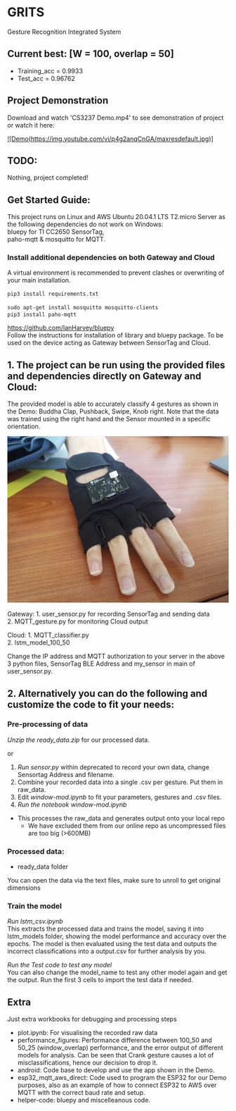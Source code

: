 # GRITS
Gesture Recognition Integrated System

## Current best: [W = 100, overlap = 50]
- Training_acc = 0.9933
- Test_acc = 0.96762

## Project Demonstration
Download and watch 'CS3237 Demo.mp4' to see demonstration of project or watch it here:

[![Demo(https://img.youtube.com/vi/p4g2anqCnGA/maxresdefault.jpg)]](https://youtu.be/p4g2anqCnGA)

## TODO:
Nothing, project completed!

## Get Started Guide:
This project runs on Linux and AWS Ubuntu 20.04.1 LTS T2.micro Server as the following dependencies do not work on Windows:  
bluepy for TI CC2650 SensorTag,  
paho-mqtt & mosquitto for MQTT.

### Install additional dependencies on both Gateway and Cloud
A virtual environment is recommended to prevent clashes or overwriting of your main installation.
```python
pip3 install requirements.txt
```

```
sudo apt-get install mosquitto mosquitto-clients
pip3 install paho-mqtt
```

https://github.com/IanHarvey/bluepy  
Follow the instructions for installation of library and bluepy package. To be used on the device acting as Gateway between SensorTag and Cloud.

## 1. The project can be run using the provided files and dependencies directly on Gateway and Cloud:
The provided model is able to accurately classify 4 gestures as shown in the Demo: Buddha Clap, Pushback, Swipe, Knob right. Note that the data was trained using the right hand and the Sensor mounted in a specific orientation.

![Glove sensor mount](performance_figures/glove_sensor_mount.jpg)

Gateway: 1. user_sensor.py for recording SensorTag and sending data  
2. MQTT_gesture.py for monitoring Cloud output

Cloud: 1. MQTT_classifier.py  
2. lstm_model_100_50

Change the IP address and MQTT authorization to your server in the above 3 python files, SensorTag BLE Address and my_sensor in main of user_sensor.py.

## 2. Alternatively you can do the following and customize the code to fit your needs:
### Pre-processing of data
*Unzip the ready_data.zip* for our processed data.

or

1. *Run sensor.py* within deprecated to record your own data, change Sensortag Address and filename.
2. Combine your recorded data into a single .csv per gesture. Put them in raw_data.
3. Edit *window-mod.ipynb* to fit your parameters, gestures and .csv files.
4. *Run the notebook window-mod.ipynb*
- This processes the raw_data and generates output onto your local repo
    - We have excluded them from our online repo as uncompressed files are too big (>600MB)

### Processed data:
- ready_data folder 

You can open the data via the text files, make sure to unroll to get original dimensions

### Train the model
*Run lstm_csv.ipynb*  
This extracts the processed data and trains the model, saving it into lstm_models folder, showing the model performance and accuracy over the epochs. The model is then evaluated using the test data and outputs the incorrect classifications into a output.csv for further analysis by you.

*Run the Test code to test any model*  
You can also change the model_name to test any other model again and get the output. Run the first 3 cells to import the test data if needed.



## Extra
Just extra workbooks for debugging and processing steps  
- plot.ipynb: For visualising the recorded raw data  
- performance_figures: Performance difference between 100_50 and 50_25 (window_overlap) performance, and the error output of different models for analysis. Can be seen that Crank gesture causes a lot of misclassifications, hence our decision to drop it.  
- android: Code base to develop and use the app shown in the Demo.  
- esp32_mqtt_aws_direct: Code used to program the ESP32 for our Demo purposes, also as an example of how to connect ESP32 to AWS over MQTT with the correct baud rate and setup.  
- helper-code: bluepy and miscelleanous code.